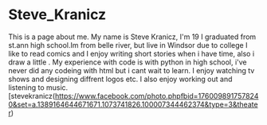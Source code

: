 # Steve_Kranicz
This is a page about me.
My name is Steve Kranicz, I'm 19 I graduated from st.ann high school.Im from belle river, but live in Windsor due to college I like to read comics and I enjoy writing short stories when i have time, also i draw a little . My experience with code is with python in high school, i've never did any codeing with html but i cant wait to learn. I enjoy watching tv shows and designing diffrent logos etc. I also enjoy  working out and listening to music. 
[stevekranicz(https://www.facebook.com/photo.phpfbid=1760098917578240&set=a.1389164644671671.1073741826.100007344462374&type=3&theater)
